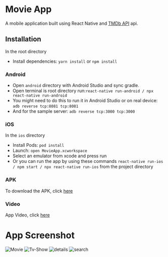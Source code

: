 # Movie App

A mobile application built using React Native and [TMDb API](https://developers.themoviedb.org/3) api.

## Installation

In the root directory
* Install dependencies: `yarn install` or `npm install`


### Android

* Open `android` directory with Android Studio and sync gradle.
* Open terminal is root directory run:`react-native run-android / npx react-native run-android`
* You might need to do this to run it in Android Studio or on real device: `adb reverse tcp:8081 tcp:8081`
* And for the sample server: `adb reverse tcp:3000 tcp:3000`


### iOS
In the `ios` directory

* Install Pods: `pod install`
* Launch: `open MovieApp.xcworkspace` 
* Select an emulator from xcode and press run
* Or you can run the app by using these commands `react-native run-ios / npm start / npx react-native run-ios` from the project directory

### APK

To download the APK, click [here](https://drive.google.com/file/d/1XbFrT4EUI16FEoP8sMusvqX-63X024tJ/view?usp=sharing)

### Video
App Video, click [here](https://drive.google.com/file/d/1uAgYjSFLOSFMMozbtkJ79-yodrR0tu5B/view?usp=sharing)


# App Screenshot

![Movie](https://user-images.githubusercontent.com/21161336/161935795-8784049e-880c-4cf1-97b4-f9146449d015.png)
![Tv-Show](https://user-images.githubusercontent.com/21161336/161935695-46544f43-40ae-4703-9e5a-d9a4b1d52708.png)
![details](https://user-images.githubusercontent.com/21161336/161934960-1b72f128-17db-47bc-8099-a2c51a206736.png)
![search](https://user-images.githubusercontent.com/21161336/161934700-2728e72a-856d-40b6-9a76-e01f36f20968.png)